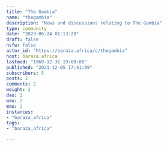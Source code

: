 ```yaml
---
title: "The Gambia" 
name: "thegambia"
description: "News and discussions relating to The Gambia"
type: community
date: "2023-06-24 01:13:29"
draft: false
nsfw: false
actor_id: "https://baraza.africa/c/thegambia"
host: baraza.africa
lastmod: "1969-12-31 19:00:00"
published: "2021-12-05 17:41:09"
subscribers: 5
posts: 2
comments: 2
weight: 2
dau: 2
wau: 2
mau: 2
instances:
- "baraza_africa"
tags: 
- "baraza_africa"

---
```

